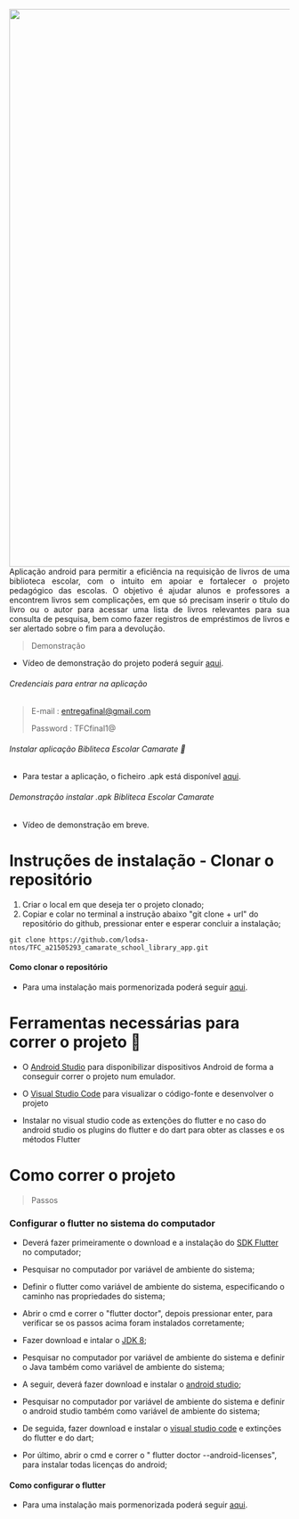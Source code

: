<img align="left" src="https://github.com/lodsa-ntos/TFC_a21505293_camarate_school_library_app/blob/main/assets/images/header/biclioCamarate.png?raw=true" width="1000px" ></b>

<p align="justify">Aplicação android para permitir a eficiência na requisição de livros de uma biblioteca escolar, com o intuito em apoiar e fortalecer o projeto pedagógico das escolas. O objetivo é ajudar alunos e professores a encontrem livros sem complicações, em que só precisam inserir o título do livro ou o autor para acessar uma lista de livros relevantes para sua consulta de pesquisa, bem como fazer registros de empréstimos de livros e ser alertado sobre o fim para a devolução.</p>




> Demonstração
- Vídeo de demonstração do projeto poderá seguir [aqui](https://www.youtube.com/watch?v=esxH4HMfb_U).

###### Credenciais para entrar na aplicação
> 
> E-mail : entregafinal@gmail.com
> 
> Password : TFCfinal1@

###### Instalar aplicação Bibliteca Escolar Camarate 📲

- Para testar a aplicação, o ficheiro .apk está disponível [aqui](https://www.mediafire.com/file/2uh45v78icd3h2i/Biblioteca-escolar-camarate-TFC.apk/file).

###### Demonstração instalar .apk Bibliteca Escolar Camarate
- Vídeo de demonstração em breve.



# Instruções de instalação - Clonar o repositório

1. Criar o local em que deseja ter o projeto clonado;
2. Copiar e colar no terminal a instrução abaixo "git clone + url" do repositório do github, pressionar enter e esperar concluir a instalação;
```
git clone https://github.com/lodsa-ntos/TFC_a21505293_camarate_school_library_app.git
```

#### Como clonar o repositório
- Para uma instalação mais pormenorizada poderá seguir [aqui](https://youtu.be/4XBF4MyBtRE).



# Ferramentas necessárias para correr o projeto 👩‍
- O [Android Studio](https://developer.android.com/studio) para disponibilizar dispositivos Android de forma a conseguir correr o projeto num emulador.

- O [Visual Studio Code](https://code.visualstudio.com/) para visualizar o código-fonte e desenvolver o projeto

- Instalar no visual studio code as extenções do flutter e no caso do android studio os plugins do flutter e do dart para obter as classes e os métodos Flutter

# Como correr o projeto

> Passos
### Configurar o flutter no sistema do computador
- Deverá fazer primeiramente o download e a instalação do [SDK Flutter](https://docs.flutter.dev/get-started/install/windows) no computador;

- Pesquisar no computador por variável de ambiente do sistema;

- Definir o flutter como variável de ambiente do sistema, especificando o caminho nas propriedades do sistema;

- Abrir o cmd e correr o "flutter doctor", depois pressionar enter, para verificar se os passos acima foram instalados corretamente;

- Fazer download e intalar o [JDK 8](https://www.oracle.com/pt/java/technologies/javase/javase8-archive-downloads.html);

- Pesquisar no computador por variável de ambiente do sistema e definir o Java também como variável de ambiente do sistema;

- A seguir, deverá fazer download e instalar o [android studio](https://developer.android.com/studio);

- Pesquisar no computador por variável de ambiente do sistema e definir o android studio também como variável de ambiente do sistema;

- De seguida, fazer download e instalar o [visual studio code](https://code.visualstudio.com/) e extinções do flutter e do dart;

- Por último, abrir o cmd e correr o " flutter doctor --android-licenses", para instalar todas licenças do android;
#### Como configurar o flutter
- Para uma instalação mais pormenorizada poderá seguir [aqui](https://youtu.be/Q6xtDV4KoMc).